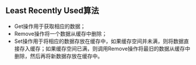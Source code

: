 ## Least Recently Used算法

* Get操作用于获取相应的数据；
* Remove操作将一个数据从缓存中删除；
* Set操作用于将相应的数据存放在缓存中，如果缓存空间并未满，则将数据直接存入缓存；如果缓存空间已满，则调用Remove操作将最旧的数据从缓存中删除，然后再将新数据存放在缓存中。

